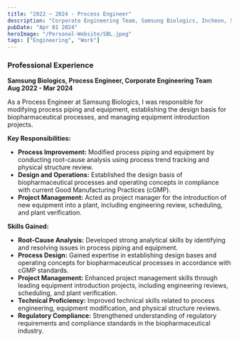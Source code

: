 ```yaml
---
title: "2022 ~ 2024 - Process Engineer"
description: "Corporate Engineering Team, Samsung Biologics, Incheon, South Korea"
pubDate: "Apr 01 2024"
heroImage: "/Personal-Website/SBL.jpeg"
tags: ["Engineering", "Work"]
---
```


### Professional Experience

**Samsung Biologics, Process Engineer, Corporate Engineering Team**  
**Aug 2022 - Mar 2024**

As a Process Engineer at Samsung Biologics, I was responsible for modifying process piping and equipment, establishing the design basis for biopharmaceutical processes, and managing equipment introduction projects.

**Key Responsibilities:**

- **Process Improvement:** Modified process piping and equipment by conducting root-cause analysis using process trend tracking and physical structure review.
- **Design and Operations:** Established the design basis of biopharmaceutical processes and operating concepts in compliance with current Good Manufacturing Practices (cGMP).
- **Project Management:** Acted as project manager for the introduction of new equipment into a plant, including engineering review, scheduling, and plant verification.

**Skills Gained:**

- **Root-Cause Analysis:** Developed strong analytical skills by identifying and resolving issues in process piping and equipment.
- **Process Design:** Gained expertise in establishing design bases and operating concepts for biopharmaceutical processes in accordance with cGMP standards.
- **Project Management:** Enhanced project management skills through leading equipment introduction projects, including engineering reviews, scheduling, and plant verification.
- **Technical Proficiency:** Improved technical skills related to process engineering, equipment modification, and physical structure reviews.
- **Regulatory Compliance:** Strengthened understanding of regulatory requirements and compliance standards in the biopharmaceutical industry.



